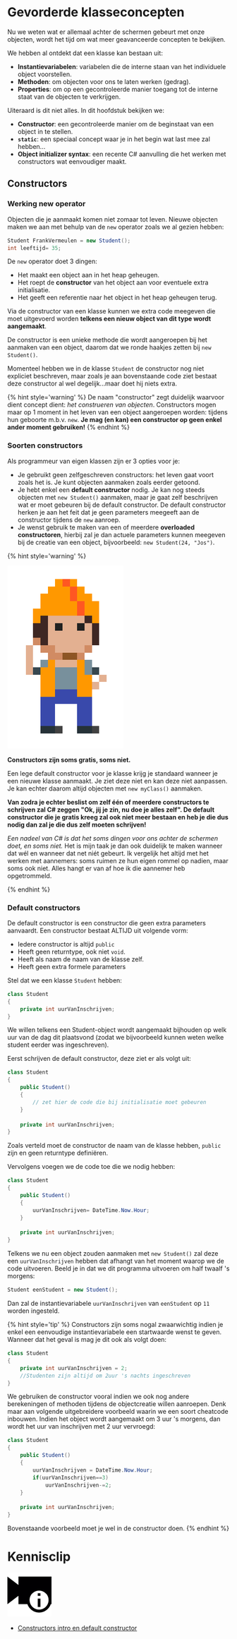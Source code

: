 # Gevorderde klasseconcepten

Nu we weten wat er allemaal achter de schermen gebeurt met onze objecten, wordt het tijd om wat meer geavanceerde concepten te bekijken. 

We hebben al ontdekt dat een klasse kan bestaan uit:
* **Instantievariabelen**: variabelen die de interne staan van het individuele object voorstellen.
* **Methoden**: om objecten voor ons te laten werken (gedrag).
* **Properties**: om op een gecontroleerde manier toegang tot de interne staat van de objecten te verkrijgen.

Uiteraard is dit niet alles. In dit hoofdstuk bekijken we:
* **Constructor**: een gecontroleerde manier om de beginstaat van een object in te stellen.
* **``static``**: een speciaal concept waar je in het begin wat last mee zal hebben...
* **Object initializer syntax**: een recente C# aanvulling die het werken met constructors wat eenvoudiger maakt.

## Constructors

### Werking new operator
Objecten die je aanmaakt komen niet zomaar tot leven. Nieuwe objecten maken we aan met behulp van de ``new`` operator zoals we al gezien hebben:

```java
Student FrankVermeulen = new Student();
int leeftijd= 35;
```

 De ``new`` operator doet 3 dingen:

* Het maakt een object aan in het heap geheugen.
* Het roept de **constructor** van het object aan voor eventuele extra initialisatie.
* Het geeft een referentie naar het object in het heap geheugen terug.

Via de constructor van een klasse kunnen we extra code meegeven die moet uitgevoerd worden **telkens een nieuw object van dit type wordt aangemaakt**.

De constructor is een unieke methode die wordt aangeroepen bij het aanmaken van een object, daarom dat we ronde haakjes zetten bij ``new Student()``.

Momenteel hebben we in de klasse ``Student`` de constructor nog niet expliciet beschreven, maar zoals je aan bovenstaande code ziet bestaat deze constructor al wel degelijk...maar doet hij niets extra.

{% hint style='warning' %}
De naam "constructor" zegt duidelijk waarvoor dient concept dient: *het construeren van objecten*. Constructors mogen maar op 1 moment in het leven van een object aangeroepen worden: tijdens hun geboorte m.b.v. ``new``. 
**Je mag (en kan) een constructor op geen enkel ander moment gebruiken!**
{% endhint %}

### Soorten constructors

Als programmeur van eigen klassen zijn er 3 opties voor je:

* Je gebruikt geen zelfgeschreven constructors: het leven gaat voort zoals het is. Je kunt objecten aanmaken zoals eerder getoond.
* Je hebt enkel een **default constructor** nodig. Je kan nog steeds objecten met ``new Student()`` aanmaken, maar je gaat zelf beschrijven wat er moet gebeuren bij de default constructor. De default constructor herken je aan het feit dat je geen parameters meegeeft aan de constructor tijdens de ``new`` aanroep.
* Je wenst gebruik te maken van een of meerdere **overloaded constructoren**, hierbij zal je dan actuele parameters kunnen meegeven bij de creatie van een object, bijvoorbeeld: ``new Student(24, "Jos")``.

<!---NOBOOKSTART--->
{% hint style='warning' %}
<!---NOBOOKEND--->
<!---{aside}--->
<!--- {float:right, width:50%} --->
![](../assets/attention.png)

**Constructors zijn soms gratis, soms niet.**

Een lege default constructor voor je klasse krijg je standaard wanneer je een nieuwe klasse aanmaakt. Je ziet deze niet en kan deze niet aanpassen. Je kan echter daarom altijd objecten met ``new myClass()`` aanmaken.

**Van zodra je echter beslist om zelf één of meerdere constructors te schrijven zal C# zeggen "Ok, jij je zin, nu doe je alles zelf". De default constructor die je gratis kreeg zal ook niet meer bestaan en heb je die dus nodig dan zal je die dus zelf moeten schrijven!**

*Een nadeel van C# is dat het soms dingen voor ons achter de schermen doet, en soms niet.* Het is mijn taak je dan ook duidelijk te maken wanneer dat wél en wanneer dat net niét gebeurt. Ik vergelijk het altijd met het werken met aannemers: soms ruimen ze hun eigen rommel op nadien, maar soms ook niet. Alles hangt er van af hoe ik die aannemer heb opgetrommeld.

<!---{/aside}--->
<!---NOBOOKSTART--->
{% endhint %}
<!---NOBOOKEND--->


### Default constructors

De default constructor is een constructor die geen extra parameters aanvaardt. Een constructor bestaat ALTIJD uit volgende vorm:

* Iedere constructor is altijd ``public`` 
* Heeft geen returntype, ook niet ``void``.
* Heeft als naam de naam van de klasse zelf.
* Heeft geen extra formele parameters

Stel dat we een klasse ``Student`` hebben:

```java
class Student
{
    private int uurVanInschrijven;
}

```

We willen telkens een Student-object wordt aangemaakt bijhouden op welk uur van de dag dit plaatsvond (zodat we bijvoorbeeld kunnen weten welke student eerder was ingeschreven).

Eerst schrijven de default constructor, deze ziet er als volgt uit:

```java
class Student
{
    public Student()
    {
        // zet hier de code die bij initialisatie moet gebeuren
    }

    private int uurVanInschrijven;
}

```

Zoals verteld moet de constructor de naam van de klasse hebben, ``public`` zijn en geen returntype definiëren.

Vervolgens voegen we de code toe die we nodig hebben:

```java
class Student
{
    public Student()
    {
        uurVanInschrijven= DateTime.Now.Hour;
    }

    private int uurVanInschrijven;
}
```


Telkens we nu een object zouden aanmaken met ``new Student()`` zal deze een ``uurVanInschrijven`` hebben dat afhangt van het moment waarop we de code uitvoeren. Beeld je in dat we dit programma uitvoeren om half twaalf 's morgens:

```java
Student eenStudent = new Student();
```

Dan zal de instantievariabele ``uurVanInschrijven`` van ``eenStudent`` op ``11`` worden ingesteld.


{% hint style='tip' %}
Constructors zijn soms nogal zwaarwichtig indien je enkel een eenvoudige instantievariabele een startwaarde wenst te geven. Wanneer dat het geval is mag je dit ook als volgt doen:

```java
class Student
{
    private int uurVanInschrijven = 2;
    //Studenten zijn altijd om 2uur 's nachts ingeschreven
}
```

We gebruiken de constructor vooral indien we ook nog andere berekeningen of methoden tijdens de objectcreatie willen aanroepen. Denk maar aan volgende uitgebreidere voorbeeld waarin we een soort cheatcode inbouwen. Indien het object wordt aangemaakt om 3 uur 's morgens, dan wordt het uur van inschrijven met 2 uur vervroegd:

```java
class Student
{
    public Student()
    {
        uurVanInschrijven = DateTime.Now.Hour;
        if(uurVanInschrijven==3)
            uurVanInschrijven-=2;
    }

    private int uurVanInschrijven;
}

```
Bovenstaande voorbeeld moet je wel in de constructor doen.
{% endhint %}





<!---NOBOOKSTART--->
# Kennisclip
![](../assets/infoclip.png)
* [Constructors intro en default constructor](https://ap.cloud.panopto.eu/Panopto/Pages/Viewer.aspx?id=8d9b4ad8-2732-47e7-8972-ab7a00935196)
<!---NOBOOKEND--->


